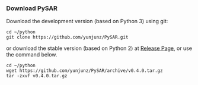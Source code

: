 ### Download PySAR

Download the development version (based on Python 3) using git:   
   
    cd ~/python
    git clone https://github.com/yunjunz/PySAR.git
    
or download the stable version (based on Python 2) at [Release Page](https://github.com/yunjunz/PySAR/releases), or use the command below.     
   
    cd ~/python
    wget https://github.com/yunjunz/PySAR/archive/v0.4.0.tar.gz
    tar -zxvf v0.4.0.tar.gz
   
